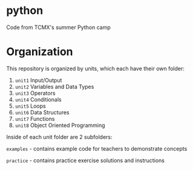 # python
Code from TCMX's summer Python camp

# Organization
This repository is organized by units, which each have their own folder:

1. `unit1` Input/Output
2. `unit2` Variables and Data Types
3. `unit3` Operators
4. `unit4` Conditionals
5. `unit5` Loops
6. `unit6` Data Structures
7. `unit7` Functions
8. `unit8` Object Oriented Programming

Inside of each unit folder are 2 subfolders:

`examples` - contains example code for teachers to demonstrate concepts

`practice` - contains practice exercise solutions and instructions

